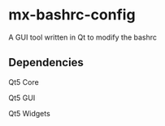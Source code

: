 # mx-bashrc-config
A GUI tool written in Qt to modify the bashrc

## Dependencies

Qt5 Core

Qt5 GUI

Qt5 Widgets


